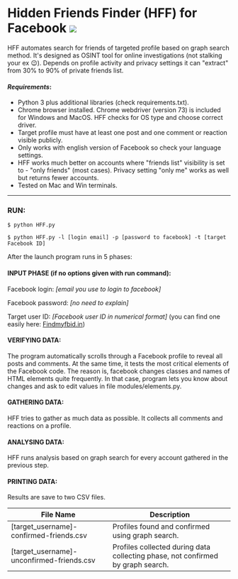 # Hidden Friends Finder (HFF) for Facebook ![](http://i66.tinypic.com/15zgv4.png) 

HFF automates search for friends of targeted profile based on graph search method. It's designed as OSINT tool for online investigations (not stalking your ex :wink:). Depends on profile activity and privacy settings it can "extract" from 30% to 90% of private friends list.

#### _Requirements_:
- Python 3 plus additional libraries (check requirements.txt).
- Chrome browser installed. Chrome webdriver (version 73) is included for Windows and MacOS. HFF checks for OS type and choose correct driver.
- Target profile must have at least one post and one comment or reaction visible publicly.
- Only works with english version of Facebook so check your language settings.
- HFF works much better on accounts where "friends list" visibility is set to - "only friends" (most cases). Privacy setting "only me" works as well but returns fewer accounts.
- Tested on Mac and Win terminals. 

_____
### RUN:
`$ python HFF.py`

`$ python HFF.py -l [login email] -p [password to facebook] -t [target Facebook ID]`

After the launch program runs in 5 phases:


#### INPUT PHASE (if no options given with run command):
Facebook login: *[email you use to login to facebook]*

Facebook password: *[no need to explain]*

Target user ID: *[Facebook user ID in numerical format]*  (you can find one easily here: [Findmyfbid.in](https://findmyfbid.in/)) 


#### VERIFYING DATA:
The program automatically scrolls through a Facebook profile to reveal all posts and comments. 
At the same time, it tests the most critical elements of the Facebook code. The reason is, facebook changes classes and names of HTML elements quite frequently. In that case, program lets you know about changes and ask to edit values in file modules/elements.py.


#### GATHERING DATA:
HFF tries to gather as much data as possible. It collects all comments and reactions on a profile.


#### ANALYSING DATA:
HFF runs analysis based on graph search for every account gathered in the previous step. 


#### PRINTING DATA:
Results are save to two CSV files.

File Name  | Description
------------- | -------------
[target_username]-confirmed-friends.csv  | Profiles found and confirmed using graph search.
[target_username]-unconfirmed-friends.csv  | Profiles collected during data collecting phase, not confirmed by graph search.
